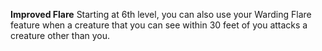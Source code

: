 __**Improved Flare**__
Starting at 6th level, you can also use your Warding Flare feature when a creature that you can see within 30 feet of you attacks a creature other than you.